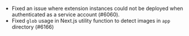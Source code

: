 - Fixed an issue where extension instances could not be deployed when authenticated as a service account (#6060).
- Fixed `glob` usage in Next.js utility function to detect images in `app` directory (#6166)
